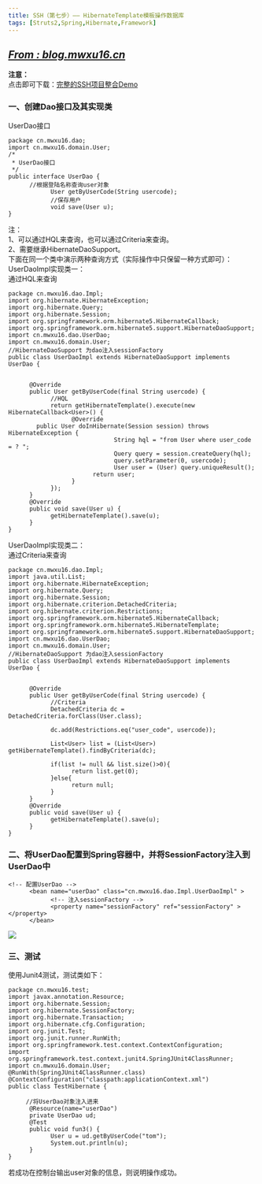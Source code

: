 ```yaml
---
title: SSH（第七步）—— HibernateTemplate模板操作数据库
tags: [Struts2,Spring,Hibernate,Framework]
---
```

## *[From : blog.mwxu16.cn](http://blog.mwxu16.cn)*
**注意：**  
点击即可下载：[完整的SSH项目整合Demo](http://download.csdn.net/download/qq_28592887/9994986)

### 一、创建Dao接口及其实现类  
UserDao接口  
<!--more-->
	package cn.mwxu16.dao;
	import cn.mwxu16.domain.User;
	/*
	 * UserDao接口
	 */
	public interface UserDao {
	      //根据登陆名称查询user对象
	            User getByUserCode(String usercode);
	            //保存用户
	            void save(User u);
	}

注：  
1、可以通过HQL来查询，也可以通过Criteria来查询。  
2、需要继承HibernateDaoSupport。  
下面在同一个类中演示两种查询方式（实际操作中只保留一种方式即可）：  
UserDaoImpl实现类一：  
通过HQL来查询  

	package cn.mwxu16.dao.Impl;
	import org.hibernate.HibernateException;
	import org.hibernate.Query;
	import org.hibernate.Session;
	import org.springframework.orm.hibernate5.HibernateCallback;
	import org.springframework.orm.hibernate5.support.HibernateDaoSupport;
	import cn.mwxu16.dao.UserDao;
	import cn.mwxu16.domain.User;
	//HibernateDaoSupport 为dao注入sessionFactory
	public class UserDaoImpl extends HibernateDaoSupport implements UserDao {
	      
	      
	      @Override
	      public User getByUserCode(final String usercode) {
	            //HQL
	            return getHibernateTemplate().execute(new HibernateCallback<User>() {
	                  @Override
	        public User doInHibernate(Session session) throws HibernateException {
	                              String hql = "from User where user_code = ? ";
	                              Query query = session.createQuery(hql);
	                              query.setParameter(0, usercode);
	                              User user = (User) query.uniqueResult();
	                        return user;
	                  }
	            });
	      }
	      @Override
	      public void save(User u) {
	            getHibernateTemplate().save(u);
	      }
	}

UserDaoImpl实现类二：  
通过Criteria来查询   

	package cn.mwxu16.dao.Impl;
	import java.util.List;
	import org.hibernate.HibernateException;
	import org.hibernate.Query;
	import org.hibernate.Session;
	import org.hibernate.criterion.DetachedCriteria;
	import org.hibernate.criterion.Restrictions;
	import org.springframework.orm.hibernate5.HibernateCallback;
	import org.springframework.orm.hibernate5.HibernateTemplate;
	import org.springframework.orm.hibernate5.support.HibernateDaoSupport;
	import cn.mwxu16.dao.UserDao;
	import cn.mwxu16.domain.User;
	//HibernateDaoSupport 为dao注入sessionFactory
	public class UserDaoImpl extends HibernateDaoSupport implements UserDao {
	      
	      
	      @Override
	      public User getByUserCode(final String usercode) {
	            //Criteria
	            DetachedCriteria dc = DetachedCriteria.forClass(User.class);
	            
	            dc.add(Restrictions.eq("user_code", usercode));
	            
	            List<User> list = (List<User>) getHibernateTemplate().findByCriteria(dc);
	                  
	            if(list != null && list.size()>0){
	                  return list.get(0);
	            }else{
	                  return null;
	            }
	      }
	      @Override
	      public void save(User u) {
	            getHibernateTemplate().save(u);
	      }
	}

### 二、将UserDao配置到Spring容器中，并将SessionFactory注入到UserDao中

	<!-- 配置UserDao -->
	      <bean name="userDao" class="cn.mwxu16.dao.Impl.UserDaoImpl" >
	            <!-- 注入sessionFactory -->
	            <property name="sessionFactory" ref="sessionFactory" ></property>
	      </bean>

![](http://res.cloudinary.com/dyb1o2amn/image/upload/v1506700242/Framework%20integration/7/1.png)  

### 三、测试  
使用Junit4测试，测试类如下：  

	package cn.mwxu16.test;
	import javax.annotation.Resource;
	import org.hibernate.Session;
	import org.hibernate.SessionFactory;
	import org.hibernate.Transaction;
	import org.hibernate.cfg.Configuration;
	import org.junit.Test;
	import org.junit.runner.RunWith;
	import org.springframework.test.context.ContextConfiguration;
	import org.springframework.test.context.junit4.SpringJUnit4ClassRunner;
	import cn.mwxu16.domain.User;
	@RunWith(SpringJUnit4ClassRunner.class)
	@ContextConfiguration("classpath:applicationContext.xml")
	public class TestHibernate {
	
	     //将UserDao对象注入进来
	      @Resource(name="userDao")
	      private UserDao ud;
	      @Test
	      public void fun3() {
	            User u = ud.getByUserCode("tom");
	            System.out.println(u);
	      }
	}

若成功在控制台输出user对象的信息，则说明操作成功。
